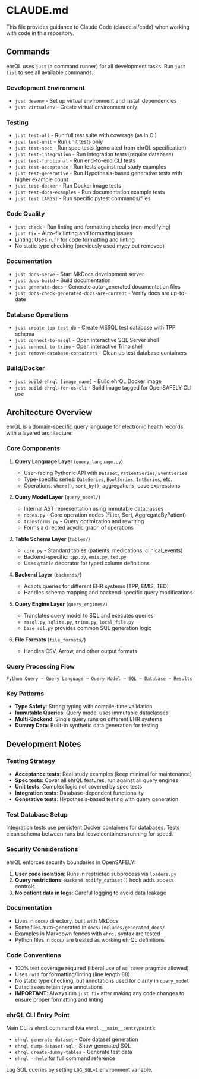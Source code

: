 # CLAUDE.md

This file provides guidance to Claude Code (claude.ai/code) when working with code in this repository.

## Commands

ehrQL uses `just` (a command runner) for all development tasks. Run `just list` to see all available commands.

### Development Environment
- `just devenv` - Set up virtual environment and install dependencies
- `just virtualenv` - Create virtual environment only

### Testing
- `just test-all` - Run full test suite with coverage (as in CI)
- `just test-unit` - Run unit tests only
- `just test-spec` - Run spec tests (generated from ehrQL specification)
- `just test-integration` - Run integration tests (require database)
- `just test-functional` - Run end-to-end CLI tests
- `just test-acceptance` - Run tests against real study examples
- `just test-generative` - Run Hypothesis-based generative tests with higher example count
- `just test-docker` - Run Docker image tests
- `just test-docs-examples` - Run documentation example tests
- `just test [ARGS]` - Run specific pytest commands/files

### Code Quality
- `just check` - Run linting and formatting checks (non-modifying)
- `just fix` - Auto-fix linting and formatting issues
- Linting: Uses `ruff` for code formatting and linting
- No static type checking (previously used mypy but removed)

### Documentation
- `just docs-serve` - Start MkDocs development server
- `just docs-build` - Build documentation
- `just generate-docs` - Generate auto-generated documentation files
- `just docs-check-generated-docs-are-current` - Verify docs are up-to-date

### Database Operations
- `just create-tpp-test-db` - Create MSSQL test database with TPP schema
- `just connect-to-mssql` - Open interactive SQL Server shell
- `just connect-to-trino` - Open interactive Trino shell
- `just remove-database-containers` - Clean up test database containers

### Build/Docker
- `just build-ehrql [image_name]` - Build ehrQL Docker image
- `just build-ehrql-for-os-cli` - Build image tagged for OpenSAFELY CLI use

## Architecture Overview

ehrQL is a domain-specific query language for electronic health records with a layered architecture:

### Core Components

1. **Query Language Layer** (`query_language.py`)
   - User-facing Pythonic API with `Dataset`, `PatientSeries`, `EventSeries`
   - Type-specific series: `DateSeries`, `BoolSeries`, `IntSeries`, etc.
   - Operations: `where()`, `sort_by()`, aggregations, case expressions

2. **Query Model Layer** (`query_model/`)
   - Internal AST representation using immutable dataclasses
   - `nodes.py` - Core operation nodes (Filter, Sort, AggregateByPatient)
   - `transforms.py` - Query optimization and rewriting
   - Forms a directed acyclic graph of operations

3. **Table Schema Layer** (`tables/`)
   - `core.py` - Standard tables (patients, medications, clinical_events)
   - Backend-specific: `tpp.py`, `emis.py`, `ted.py`
   - Uses `@table` decorator for typed column definitions

4. **Backend Layer** (`backends/`)
   - Adapts queries for different EHR systems (TPP, EMIS, TED)
   - Handles schema mapping and backend-specific query modifications

5. **Query Engine Layer** (`query_engines/`)
   - Translates query model to SQL and executes queries
   - `mssql.py`, `sqlite.py`, `trino.py`, `local_file.py`
   - `base_sql.py` provides common SQL generation logic

6. **File Formats** (`file_formats/`)
   - Handles CSV, Arrow, and other output formats

### Query Processing Flow
```
Python Query → Query Language → Query Model → SQL → Database → Results
```

### Key Patterns
- **Type Safety**: Strong typing with compile-time validation
- **Immutable Queries**: Query model uses immutable dataclasses
- **Multi-Backend**: Single query runs on different EHR systems
- **Dummy Data**: Built-in synthetic data generation for testing

## Development Notes

### Testing Strategy
- **Acceptance tests**: Real study examples (keep minimal for maintenance)
- **Spec tests**: Cover all ehrQL features, run against all query engines
- **Unit tests**: Complex logic not covered by spec tests
- **Integration tests**: Database-dependent functionality
- **Generative tests**: Hypothesis-based testing with query generation

### Test Database Setup
Integration tests use persistent Docker containers for databases. Tests clean schema between runs but leave containers running for speed.

### Security Considerations
ehrQL enforces security boundaries in OpenSAFELY:
1. **User code isolation**: Runs in restricted subprocess via `loaders.py`
2. **Query restrictions**: `Backend.modify_dataset()` hook adds access controls
3. **No patient data in logs**: Careful logging to avoid data leakage

### Documentation
- Lives in `docs/` directory, built with MkDocs
- Some files auto-generated in `docs/includes/generated_docs/`
- Examples in Markdown fences with `ehrql` syntax are tested
- Python files in `docs/` are treated as working ehrQL definitions

### Code Conventions
- 100% test coverage required (liberal use of `no cover` pragmas allowed)
- Uses `ruff` for formatting/linting (line length 88)
- No static type checking, but annotations used for clarity in `query_model`
- Dataclasses retain type annotations
- **IMPORTANT**: Always run `just fix` after making any code changes to ensure proper formatting and linting

### ehrQL CLI Entry Point
Main CLI is `ehrql` command (via `ehrql.__main__:entrypoint`):
- `ehrql generate-dataset` - Core dataset generation
- `ehrql dump-dataset-sql` - Show generated SQL
- `ehrql create-dummy-tables` - Generate test data
- `ehrql --help` for full command reference

Log SQL queries by setting `LOG_SQL=1` environment variable.

